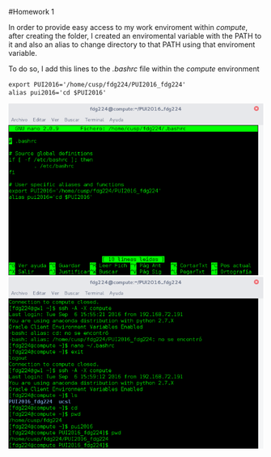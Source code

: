 #Homework 1

In order to provide easy access to my work enviroment within *compute*, after creating the folder, I created an enviromental variable with the PATH to it and also an alias to change directory to that PATH using that enviroment variable.

To do so, I add this lines to the *.bashrc* file within the *compute* environment

~~~~ 
export PUI2016='/home/cusp/fdg224/PUI2016_fdg224'
alias pui2016='cd $PUI2016'
~~~~ 


![Screenshot 1 Assignment 2: my .bashrc](img/HW1_fdg224_bashrc.png)
![Screenshot 2 Assignment 2: my succesfull commands using $PUI2016 and the pui2016 alias](img/HW1_fdg224_terminal.png)
